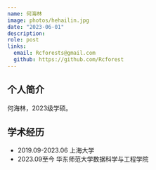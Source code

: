 ```yaml
---
name: 何海林
image: photos/hehailin.jpg
date: "2023-06-01"
description: 
role: post
links:
  email: Rcforests@gmail.com
  github: https://github.com/Rcforest 
---
```


## 个人简介

何海林，2023级学硕。

## 学术经历

* 2019.09-2023.06 上海大学
* 2023.09至今 华东师范大学数据科学与工程学院
